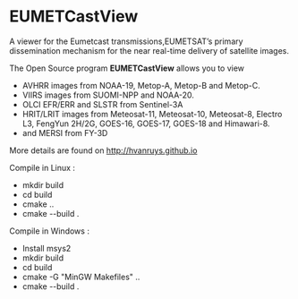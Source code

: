 EUMETCastView
=============

A viewer for the Eumetcast transmissions,EUMETSAT’s primary dissemination mechanism for the near real-time delivery of satellite images.

The Open Source program **EUMETCastView** allows you to view

- AVHRR images from NOAA-19, Metop-A, Metop-B and Metop-C.
- VIIRS images from SUOMI-NPP and NOAA-20.
- OLCI EFR/ERR and SLSTR from Sentinel-3A
- HRIT/LRIT images from Meteosat-11, Meteosat-10, Meteosat-8, Electro L3, FengYun 2H/2G, GOES-16, GOES-17, GOES-18 and Himawari-8.
- and MERSI from FY-3D

More details are found on http://hvanruys.github.io

Compile in Linux :
- mkdir build
- cd build
- cmake ..
- cmake --build .

Compile in Windows :
- Install msys2
- mkdir build
- cd build
- cmake -G "MinGW Makefiles" ..
- cmake --build .
